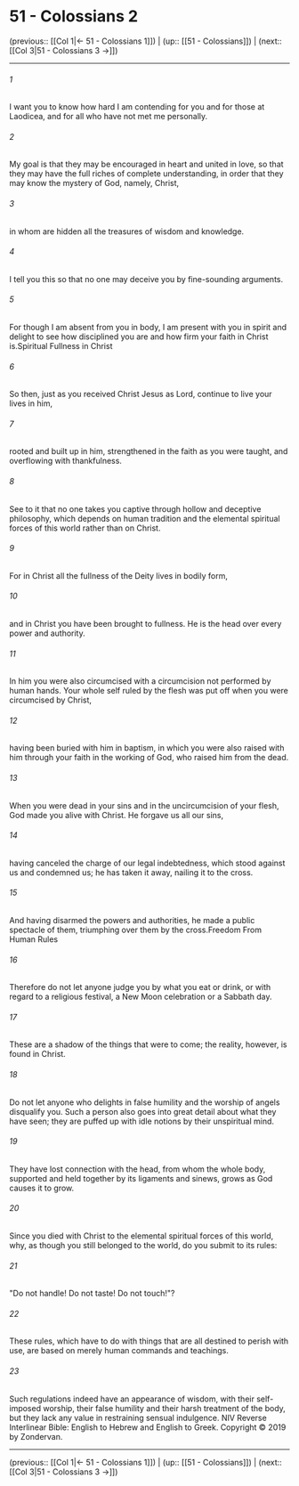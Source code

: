 # 51 - Colossians 2

(previous:: [[Col 1|← 51 - Colossians 1]]) | (up:: [[51 - Colossians]]) | (next:: [[Col 3|51 - Colossians 3 →]])

***


###### 1 
I want you to know how hard I am contending for you and for those at Laodicea, and for all who have not met me personally. 

###### 2 
My goal is that they may be encouraged in heart and united in love, so that they may have the full riches of complete understanding, in order that they may know the mystery of God, namely, Christ, 

###### 3 
in whom are hidden all the treasures of wisdom and knowledge. 

###### 4 
I tell you this so that no one may deceive you by fine-sounding arguments. 

###### 5 
For though I am absent from you in body, I am present with you in spirit and delight to see how disciplined you are and how firm your faith in Christ is.Spiritual Fullness in Christ 

###### 6 
So then, just as you received Christ Jesus as Lord, continue to live your lives in him, 

###### 7 
rooted and built up in him, strengthened in the faith as you were taught, and overflowing with thankfulness. 

###### 8 
See to it that no one takes you captive through hollow and deceptive philosophy, which depends on human tradition and the elemental spiritual forces of this world rather than on Christ. 

###### 9 
For in Christ all the fullness of the Deity lives in bodily form, 

###### 10 
and in Christ you have been brought to fullness. He is the head over every power and authority. 

###### 11 
In him you were also circumcised with a circumcision not performed by human hands. Your whole self ruled by the flesh was put off when you were circumcised by Christ, 

###### 12 
having been buried with him in baptism, in which you were also raised with him through your faith in the working of God, who raised him from the dead. 

###### 13 
When you were dead in your sins and in the uncircumcision of your flesh, God made you alive with Christ. He forgave us all our sins, 

###### 14 
having canceled the charge of our legal indebtedness, which stood against us and condemned us; he has taken it away, nailing it to the cross. 

###### 15 
And having disarmed the powers and authorities, he made a public spectacle of them, triumphing over them by the cross.Freedom From Human Rules 

###### 16 
Therefore do not let anyone judge you by what you eat or drink, or with regard to a religious festival, a New Moon celebration or a Sabbath day. 

###### 17 
These are a shadow of the things that were to come; the reality, however, is found in Christ. 

###### 18 
Do not let anyone who delights in false humility and the worship of angels disqualify you. Such a person also goes into great detail about what they have seen; they are puffed up with idle notions by their unspiritual mind. 

###### 19 
They have lost connection with the head, from whom the whole body, supported and held together by its ligaments and sinews, grows as God causes it to grow. 

###### 20 
Since you died with Christ to the elemental spiritual forces of this world, why, as though you still belonged to the world, do you submit to its rules: 

###### 21 
"Do not handle! Do not taste! Do not touch!"? 

###### 22 
These rules, which have to do with things that are all destined to perish with use, are based on merely human commands and teachings. 

###### 23 
Such regulations indeed have an appearance of wisdom, with their self-imposed worship, their false humility and their harsh treatment of the body, but they lack any value in restraining sensual indulgence. NIV Reverse Interlinear Bible: English to Hebrew and English to Greek. Copyright © 2019 by Zondervan.

***

(previous:: [[Col 1|← 51 - Colossians 1]]) | (up:: [[51 - Colossians]]) | (next:: [[Col 3|51 - Colossians 3 →]])
